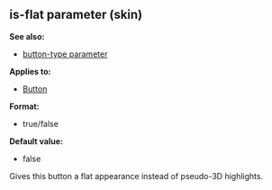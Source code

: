 ## is-flat parameter (skin)
**See also:**
*   [button-type parameter](/%7Bskin%7D/param/button-type)
<!-- -->
**Applies to:**
*   [Button](/%7Bskin%7D/control/button)
<!-- -->
**Format:**
*   true/false
<!-- -->
**Default value:**
*   false


Gives this button a flat appearance instead of pseudo-3D
highlights.
